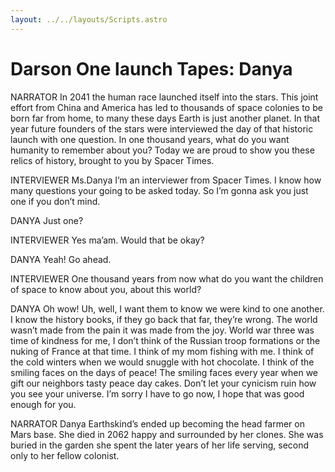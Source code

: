 ```yaml
---
layout: ../../layouts/Scripts.astro
---
```


# Darson One launch Tapes: Danya

NARRATOR
In 2041 the human race launched itself into the stars. This joint effort from China and America has led to thousands of space colonies to be born far from home, to many these days Earth is just another planet. In that year future founders of the stars were interviewed the day of that historic launch with one question. In one thousand years, what do you want humanity to remember about you? Today we are proud to show you these relics of history, brought to you by Spacer Times. 

INTERVIEWER
Ms.Danya I’m an interviewer from Spacer Times. I know how many questions your going to be asked today. So I’m gonna ask you just one if you don’t mind. 

DANYA
Just one? 

INTERVIEWER
Yes ma’am. Would that be okay?

DANYA
Yeah! Go ahead.

INTERVIEWER
One thousand years from now what do you want the children of space to know about you, about this world? 

DANYA
Oh wow! Uh, well, I want them to know we were kind to one another. I know the history books, if they go back that far, they’re wrong. The world wasn’t made from the pain it was made from the joy. World war three was time of kindness for me, I don’t think of the Russian troop formations or the nuking of France at that time. I think of my mom fishing with me. I think of the cold winters when we would snuggle with hot chocolate. I think of the smiling faces on the days of peace! The smiling faces every year when we gift our neighbors tasty peace day cakes. Don’t let your cynicism ruin how you see your universe. I’m sorry I have to go now, I hope that was good enough for you. 

NARRATOR
Danya Earthskind’s ended up becoming the head farmer on Mars base. She died in 2062 happy and surrounded by her clones. She was buried in the garden she spent the later years of her life serving, second only to her fellow colonist. 

